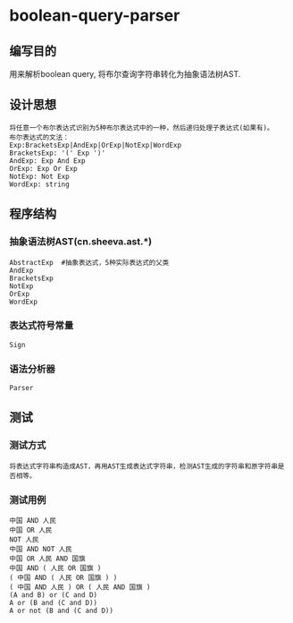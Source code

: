 # boolean-query-parser
## 编写目的
用来解析boolean query, 将布尔查询字符串转化为抽象语法树AST.

## 设计思想
	将任意一个布尔表达式识别为5种布尔表达式中的一种，然后递归处理子表达式(如果有)。
	布尔表达式的文法：
    Exp:BracketsExp|AndExp|OrExp|NotExp|WordExp
    BracketsExp: '(' Exp ')'
    AndExp: Exp And Exp
    OrExp: Exp Or Exp
    NotExp: Not Exp
    WordExp: string


## 程序结构
### 抽象语法树AST(cn.sheeva.ast.*)
    AbstractExp  #抽象表达式，5种实际表达式的父类
    AndExp
    BracketsExp
    NotExp
    OrExp
    WordExp

### 表达式符号常量
    Sign
    
### 语法分析器
    Parser

## 测试
### 测试方式
	将表达式字符串构造成AST，再用AST生成表达式字符串，检测AST生成的字符串和原字符串是否相等。
### 测试用例
    中国 AND 人民
    中国 OR 人民
    NOT 人民
    中国 AND NOT 人民
    中国 OR 人民 AND 国旗
    中国 AND ( 人民 OR 国旗 )
    ( 中国 AND ( 人民 OR 国旗 ) )
    ( 中国 AND 人民 ) OR ( 人民 AND 国旗 )
    (A and B) or (C and D)
    A or (B and (C and D))
    A or not (B and (C and D))

